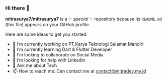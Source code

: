 ### Hi there 👋


**mitrasurya7/mitrasurya7** is a ✨ _special_ ✨ repository because its `README.md` (this file) appears on your GitHub profile.

Here are some ideas to get you started:

- 🔭 I’m currently working on PT.Karya Teknologi Selamat Mandiri
- 🌱 I’m currently learning Dart & Flutter Developer
- 👯 I’m looking to collaborate on Social Media
- 🤔 I’m looking for help with Linkedin
- 💬 Ask me about Tech
- 📫 How to reach me: Can contact me at contact@mitradev.my.id

